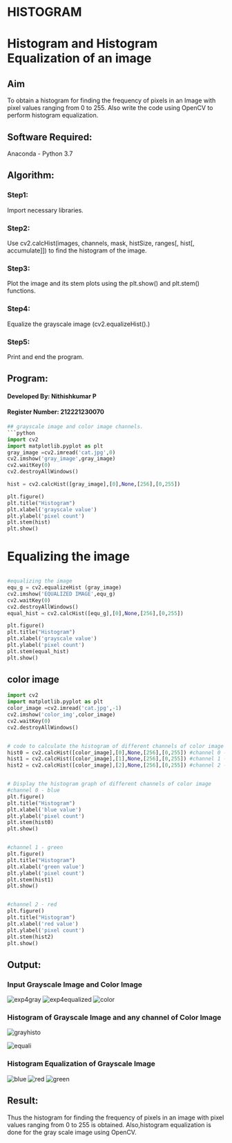 # HISTOGRAM
# Histogram and Histogram Equalization of an image
## Aim
To obtain a histogram for finding the frequency of pixels in an Image with pixel values ranging from 0 to 255. Also write the code using OpenCV to perform histogram equalization.

## Software Required:
Anaconda - Python 3.7

## Algorithm:
### Step1:
Import necessary libraries.

### Step2:
Use cv2.calcHist(images, channels, mask, histSize, ranges[, hist[, accumulate]]) to find the histogram of the image.

### Step3:
Plot the image and its stem plots using the plt.show() and plt.stem() functions.


### Step4:
Equalize the grayscale image (cv2.equalizeHist().)


### Step5:
Print and end the program.


## Program:
#### Developed By: Nithishkumar P
#### Register Number: 212221230070
```py
## grayscale image and color image channels.
```python
import cv2
import matplotlib.pyplot as plt
gray_image =cv2.imread('cat.jpg',0)
cv2.imshow('gray_image',gray_image)
cv2.waitKey(0)
cv2.destroyAllWindows()

hist = cv2.calcHist([gray_image],[0],None,[256],[0,255])

plt.figure()
plt.title("Histogram")
plt.xlabel('grayscale value')
plt.ylabel('pixel count')
plt.stem(hist)
plt.show()
```
# Equalizing the image
```python

#equalizing the image
equ_g = cv2.equalizeHist (gray_image)
cv2.imshow('EQUALIZED IMAGE',equ_g)
cv2.waitKey(0)
cv2.destroyAllWindows()
equal_hist = cv2.calcHist([equ_g],[0],None,[256],[0,255])

plt.figure()
plt.title("Histogram")
plt.xlabel('grayscale value')
plt.ylabel('pixel count')
plt.stem(equal_hist)
plt.show()
```
## color image
```python
import cv2
import matplotlib.pyplot as plt
color_image =cv2.imread('cat.jpg',-1)
cv2.imshow('color_img',color_image)
cv2.waitKey(0)
cv2.destroyAllWindows()


# code to calculate the histogram of different channels of color image
hist0 = cv2.calcHist([color_image],[0],None,[256],[0,255]) #channel 0 - blue
hist1 = cv2.calcHist([color_image],[1],None,[256],[0,255]) #channel 1 - green
hist2 = cv2.calcHist([color_image],[2],None,[256],[0,255]) #channel 2 - red


# Display the histogram graph of different channels of color image
#channel 0 - blue
plt.figure()
plt.title("Histogram")
plt.xlabel('blue value')
plt.ylabel('pixel count')
plt.stem(hist0)
plt.show()


#channel 1 - green
plt.figure()
plt.title("Histogram")
plt.xlabel('green value')
plt.ylabel('pixel count')
plt.stem(hist1)
plt.show()


#channel 2 - red
plt.figure()
plt.title("Histogram")
plt.xlabel('red value')
plt.ylabel('pixel count')
plt.stem(hist2)
plt.show()
```
## Output:
### Input Grayscale Image and Color Image

![exp4gray](https://github.com/JEEVAABI/HISTOGRAM/assets/93427098/a6c441b8-8360-4fd4-a111-35fe50b86721)
![exp4equalized](https://github.com/JEEVAABI/HISTOGRAM/assets/93427098/28e2c18e-d600-469c-9374-1692cb016188)
![color](https://github.com/JEEVAABI/HISTOGRAM/assets/93427098/41f72147-3f26-4006-971b-9a0ce838bd4a)



### Histogram of Grayscale Image and any channel of Color Image
![grayhisto](https://github.com/JEEVAABI/HISTOGRAM/assets/93427098/f5ffb0e0-90c7-4216-b5ed-55505c9e31ba)

![equali](https://github.com/JEEVAABI/HISTOGRAM/assets/93427098/97b804ba-26e3-4da9-b3fc-cf1ae7a25ce0)


### Histogram Equalization of Grayscale Image
![blue](https://github.com/JEEVAABI/HISTOGRAM/assets/93427098/a91c8e69-ba81-4615-b5ac-bdfa23cd43c8)
![red](https://github.com/JEEVAABI/HISTOGRAM/assets/93427098/8b83e736-ca45-44a1-acc0-131f416f02ca)
![green](https://github.com/JEEVAABI/HISTOGRAM/assets/93427098/2ad42de9-e92c-42e9-88ee-ef1a49cf0431)

## Result: 
Thus the histogram for finding the frequency of pixels in an image with pixel values ranging from 0 to 255 is obtained. Also,histogram equalization is done for the gray scale image using OpenCV.
